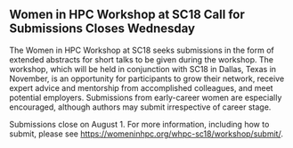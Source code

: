## Women in HPC Workshop at SC18 Call for Submissions Closes Wednesday

The Women in HPC Workshop at SC18 seeks submissions in the form of extended
abstracts for short talks to be given during the workshop.  The workshop, which 
will be held in conjunction with SC18 in Dallas, Texas in November, is an 
opportunity for participants to grow their network, receive expert advice and
mentorship from accomplished colleagues, and meet potential employers.
Submissions from early-career women are especially encouraged, although authors 
may submit irrespective of career stage. 

Submissions close on August 1. For more information, including how to submit,
please see <https://womeninhpc.org/whpc-sc18/workshop/submit/>.
